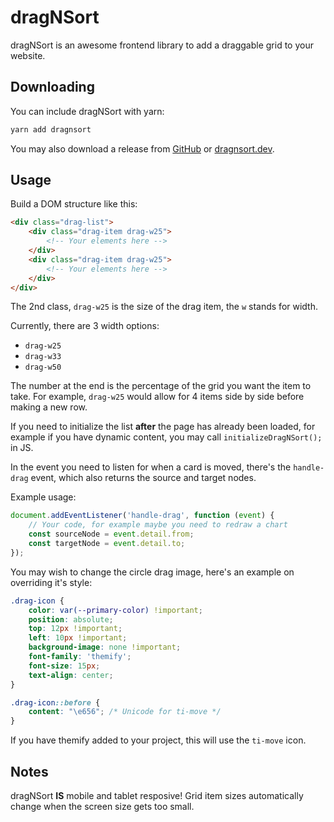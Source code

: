 # dragNSort

dragNSort is an awesome frontend library to add a draggable grid to your website.

## Downloading

You can include dragNSort with yarn:

```bash
yarn add dragnsort
```

You may also download a release from [GitHub](https://github.com/Techwizz-somboo/dragnsort/releases) or [dragnsort.dev](https://dragnsort.dev).

## Usage

Build a DOM structure like this:

```html
<div class="drag-list">
    <div class="drag-item drag-w25">
        <!-- Your elements here -->
    </div>
    <div class="drag-item drag-w25">
        <!-- Your elements here -->
    </div>
</div>
```

The 2nd class, `drag-w25` is the size of the drag item, the `w` stands for width.

Currently, there are 3 width options:
* `drag-w25`
* `drag-w33`
* `drag-w50`

The number at the end is the percentage of the grid you want the item to take. For example, `drag-w25` would allow for 4 items side by side before making a new row.

If you need to initialize the list **after** the page has already been loaded, for example if you have dynamic content, you may call `initializeDragNSort();` in JS.

In the event you need to listen for when a card is moved, there's the `handle-drag` event, which also returns the source and target nodes.

Example usage:

```js
document.addEventListener('handle-drag', function (event) {
    // Your code, for example maybe you need to redraw a chart
    const sourceNode = event.detail.from;
    const targetNode = event.detail.to;
});
```

You may wish to change the circle drag image, here's an example on overriding it's style:

```css
.drag-icon {
    color: var(--primary-color) !important;
    position: absolute;
    top: 12px !important;
    left: 10px !important;
    background-image: none !important;
    font-family: 'themify';
    font-size: 15px;
    text-align: center;
}

.drag-icon::before {
    content: "\e656"; /* Unicode for ti-move */
}
```

If you have themify added to your project, this will use the `ti-move` icon.

## Notes

dragNSort **IS** mobile and tablet resposive! Grid item sizes automatically change when the screen size gets too small.
